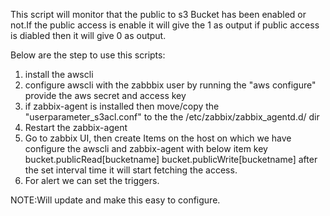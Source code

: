 This script will monitor that the public to s3 Bucket has been enabled or not.If the public access is enable it will give the 1 as output if public access is diabled then it will give 0 as output.

Below are the step to use this scripts:
1. install the awscli
2. configure awscli with the zabbbix user by running the "aws configure" provide the aws secret and access key
3. if zabbix-agent is installed then move/copy the "userparameter_s3acl.conf" to the the /etc/zabbix/zabbix_agentd.d/ dir
4. Restart the zabbix-agent
5. Go to zabbix UI, then create Items on the host on which we have configure the awscli and zabbix-agent with below item key
    bucket.publicRead[bucketname]
    bucket.publicWrite[bucketname]
 after the set interval time it will start fetching the access.
6. For alert we can set the triggers.


NOTE:Will update and make this easy to configure.

